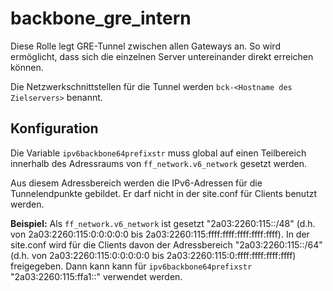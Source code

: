 # backbone_gre_intern
Diese Rolle legt GRE-Tunnel zwischen allen Gateways an.
So wird ermöglicht, dass sich die einzelnen Server untereinander direkt erreichen können.

Die Netzwerkschnittstellen für die Tunnel werden `bck-<Hostname des Zielservers>` benannt.

## Konfiguration
Die Variable `ipv6backbone64prefixstr` muss global auf einen Teilbereich innerhalb des Adressraums von `ff_network.v6_network` gesetzt werden.

Aus diesem Adressbereich werden die IPv6-Adressen für die Tunnelendpunkte gebildet. Er darf nicht in der site.conf für Clients benutzt werden.

**Beispiel:**
Als `ff_network.v6_network` ist gesetzt "2a03:2260:115::/48" (d.h. von 2a03:2260:115:0:0:0:0:0 bis 2a03:2260:115:ffff:ffff:ffff:ffff:ffff).
In der site.conf wird für die Clients davon der Adressbereich "2a03:2260:115::/64" (d.h. von 2a03:2260:115:0:0:0:0:0 bis 2a03:2260:115:0:ffff:ffff:ffff:ffff) freigegeben.
Dann kann kann für `ipv6backbone64prefixstr` "2a03:2260:115:ffa1::" verwendet werden.
